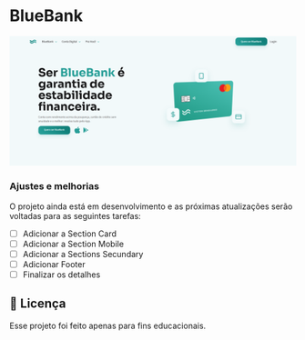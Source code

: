 # BlueBank

<img src="img/Captura de tela 2024-08-12 230259.png" alt="">

### Ajustes e melhorias

O projeto ainda está em desenvolvimento e as próximas atualizações serão voltadas para as seguintes tarefas:

- [ ] Adicionar a Section Card 
- [ ] Adicionar a Section Mobile
- [ ]  Adicionar a Sections Secundary
- [ ] Adicionar Footer
- [ ] Finalizar os detalhes

## 📝 Licença

Esse projeto foi feito apenas para fins educacionais.
